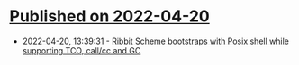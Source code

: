 # [Published on 2022-04-20](index.md)

* [2022-04-20, 13:39:31](https://news.ycombinator.com/item?id=31096771) - [Ribbit Scheme bootstraps with Posix shell while supporting TCO, call/cc and GC](https://github.com/udem-dlteam/ribbit/commit/14077d111425c8472dd5a0e865462dea70a8d206)
